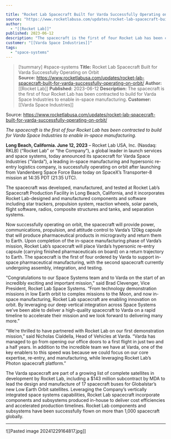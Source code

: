 ```yaml
---

title: "Rocket Lab Spacecraft Built for Varda Successfully Operating on Orbit  "
source: "https://www.rocketlabusa.com/updates/rocket-lab-spacecraft-built-for-varda-successfully-operating-on-orbit/"
author:
  - "[[Rocket Lab]]"
published: 2023-06-12
description: "The spacecraft is the first of four Rocket Lab has been contracted to build for Varda Space Industries to enable in-space manufacturing."
customer: "[[Varda Space Industries]]"
tags:
  - "space-systems"
---
```

>[!summary]
#space-systems
**Title:** Rocket Lab Spacecraft Built for Varda Successfully Operating on Orbit  
**Source:** https://www.rocketlabusa.com/updates/rocket-lab-spacecraft-built-for-varda-successfully-operating-on-orbit/
**Author:** [[Rocket Lab]]
**Published:** 2023-06-12
**Description:** The spacecraft is the first of four Rocket Lab has been contracted to build for Varda Space Industries to enable in-space manufacturing.
**Customer:** [[Varda Space Industries]]

Source: https://www.rocketlabusa.com/updates/rocket-lab-spacecraft-built-for-varda-successfully-operating-on-orbit/

*The spacecraft is the first of four Rocket Lab has been contracted to build for Varda Space Industries to enable in-space manufacturing.*

**Long Beach, California. June 12, 2023** – Rocket Lab USA, Inc. (Nasdaq: RKLB) (“Rocket Lab” or “the Company”), a global leader in launch services and space systems, today announced its spacecraft for Varda Space Industries (“Varda”), a leading in-space manufacturing and hypersonic re-entry logistics company, is successfully operating on orbit after launching from Vandenberg Space Force Base today on SpaceX’s Transporter-8 mission at 14:35 PDT (21:35 UTC).

The spacecraft was developed, manufactured, and tested at Rocket Lab’s Spacecraft Production Facility in Long Beach, California, and it incorporates Rocket Lab-designed and manufactured components and software including star trackers, propulsion system, reaction wheels, solar panels, flight software, radios, composite structures and tanks, and separation systems.

Now successfully operating on orbit, the spacecraft will provide power, communications, propulsion, and attitude control to Varda’s 120kg capsule that will produce pharmaceutical products in microgravity and return them to Earth. Upon completion of the in-space manufacturing phase of Varda’s mission, Rocket Lab’s spacecraft will place Varda’s hypersonic re-entry capsule (carrying finished pharmaceuticals on board) on a return trajectory to Earth. The spacecraft is the first of four ordered by Varda to support in-space pharmaceutical manufacturing, with the second spacecraft currently undergoing assembly, integration, and testing.

“Congratulations to our Space Systems team and to Varda on the start of an incredibly exciting and important mission,” said Brad Clevenger, Vice President, Rocket Lab Space Systems. “From technology demonstration missions in low Earth orbit to complex missions to the Moon, and now in-space manufacturing, Rocket Lab spacecraft are enabling innovation on orbit. By leveraging our deep vertical integration across Space Systems we’ve been able to deliver a high-quality spacecraft to Varda on a rapid timeline to accelerate their mission and we look forward to delivering many more.”

“We’re thrilled to have partnered with Rocket Lab on our first demonstration mission,” said Nicholas Cialdella, Head of Vehicles at Varda. “Varda has managed to go from opening our office doors to a first flight in just two and a half years. In addition to the incredible team we have at Varda, one of the key enablers to this speed was because we could focus on our core expertise, re-entry, and manufacturing, while leveraging Rocket Lab’s Photon spacecraft platform.”

The Varda spacecraft are part of a growing list of complete satellites in development by Rocket Lab, including a $143 million subcontract by MDA to lead the design and manufacture of 17 spacecraft buses for Globalstar’s new Low Earth Orbit satellites. Leveraging the Company’s vertically integrated space systems capabilities, Rocket Lab spacecraft incorporate components and subsystems produced in-house to deliver cost efficiencies and accelerated production timelines. Rocket Lab components and subsystems have been successfully flown on more than 1,000 spacecraft globally.

---

![[Pasted image 20241229164817.jpg]]